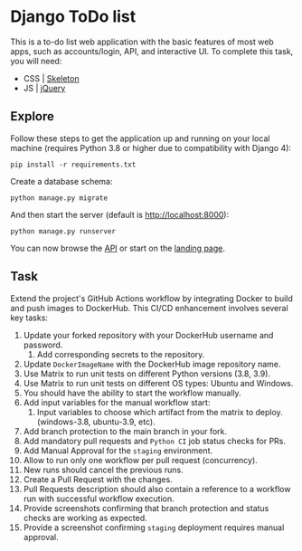 # Django ToDo list

This is a to-do list web application with the basic features of most web apps, such as accounts/login, API, and interactive UI. 
To complete this task, you will need:

- CSS | [Skeleton](http://getskeleton.com/)
- JS  | [jQuery](https://jquery.com/)

## Explore

Follow these steps to get the application up and running on your local machine (requires Python 3.8 or higher due to compatibility with Django 4):


```
pip install -r requirements.txt
```

Create a database schema:

```
python manage.py migrate
```

And then start the server (default is <http://localhost:8000>):

```
python manage.py runserver
```

You can now browse the [API](http://localhost:8000/api/) or start on the [landing page](http://localhost:8000/).

## Task

Extend the project's GitHub Actions workflow by integrating Docker to build and push images to DockerHub.
This CI/CD enhancement involves several key tasks:

1. Update your forked repository with your DockerHub username and password.
    1. Add corresponding secrets to the repository.
2. Update `DockerImageName` with the DockerHub image repository name.
3. Use Matrix to run unit tests on different Python versions (3.8, 3.9).
4. Use Matrix to run unit tests on different OS types: Ubuntu and Windows.
5. You should have the ability to start the workflow manually.
6. Add input variables for the manual workflow start:
    1. Input variables to choose which artifact from the matrix to deploy. (windows-3.8, ubuntu-3.9, etc).
7. Add branch protection to the main branch in your fork.
8. Add mandatory pull requests and `Python CI` job status checks for PRs.
9. Add Manual Approval for the `staging` environment.
10. Allow to run only one workflow per pull request (concurrency).
11. New runs should cancel the previous runs.
12. Create a Pull Request with the changes.
13. Pull Requests description should also contain a reference to a workflow run with successful
workflow execution.
14. Provide screenshots confirming that branch protection and status checks are working as expected.
15. Provide a screenshot confirming `staging` deployment requires manual approval.
